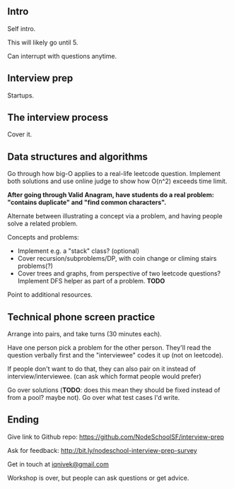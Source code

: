 ## Intro

Self intro.

This will likely go until 5.

Can interrupt with questions anytime.

## Interview prep

Startups.


## The interview process

Cover it.


## Data structures and algorithms

Go through how big-O applies to a real-life leetcode question. Implement both solutions and use online judge to show how O(n^2) exceeds time limit.

**After going through Valid Anagram, have students do a real problem: "contains duplicate" and "find common characters".**

Alternate between illustrating a concept via a problem, and having people solve a related problem.

Concepts and problems:

* Implement e.g. a "stack" class? (optional)
* Cover recursion/subproblems/DP, with coin change or climing stairs problems(?)
* Cover trees and graphs, from perspective of two leetcode questions? Implement DFS helper as part of a problem. **TODO**

Point to additional resources.


## Technical phone screen practice

Arrange into pairs, and take turns (30 minutes each).

Have one person pick a problem for the other person. They'll read the question verbally first and the "interviewee" codes it up (not on leetcode).

If people don't want to do that, they can also pair on it instead of interview/interviewee. (can ask which format people would prefer)

Go over solutions (**TODO**: does this mean they should be fixed instead of from a pool? maybe not). Go over what test cases I'd write.

## Ending

Give link to Github repo: https://github.com/NodeSchoolSF/interview-prep

Ask for feedback: http://bit.ly/nodeschool-interview-prep-survey

Get in touch at iqnivek@gmail.com

Workshop is over, but people can ask questions or get advice.

